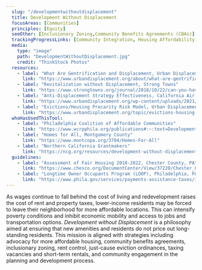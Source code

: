 ```yaml
---
  slug: "/developmentwithoutdisplacement"
  title: Development Without Displacement 
  focusAreas: [Communities]
  principles: [Equity]
  seeOther: [Inclusionary Zoning,Community Benefits Agreements (CBAs)]
  trackingProgressLinks: [Community Integration, Housing Affordability, Labor Force, Mortgage Lending]
  media: 
    type: "image"
    path: "DevelopmentWithoutDisplacement.jpg"
    credit: "ThinkStock Photos"
  resources: 
    - label: "What Are Gentrification and Displacement, Urban Displacement Project"
      link: "https://www.urbandisplacement.org/about/what-are-gentrification-and-displacement/"
    - label: "Revitalization without Displacement, Strong Towns"
      link: "https://www.strongtowns.org/journal/2018/10/22/can-you-have-revitalization-without-gentrification-derek-avery-thinks-so"
    - label: "Anti-Displacement Strategy Effectiveness, California Air Resources Board"
      link: "https://www.urbandisplacement.org/wp-content/uploads/2021/08/19RD018-Anti-Displacement-Strategy-Effectiveness.pdf"
    - label: "Evictions/Housing Precarity Risk Model, Urban Displacement Project"
      link: "https://www.urbandisplacement.org/topic/evictions-housing-precarity-risk-model/"
  whoHasUsedThisTool: 
    - label: "Philadelphia Coalition of Affordable Communities"
      link: "https://www.wcrpphila.org/publications#:~:text=Development%20Without%20Displacement%3A%20Keeping%20Communities%20Strong&text=While%20Philadelphia%20becomes%20a%20more,cost%20of%20living%20to%20rise"
    - label: "Homes for All, Montgomery County"
      link: "https://www.montcopa.org/3704/Homes-For-All"
    - label: "Northern California Grantmakers"
      link: "https://ncg.org/resources/development-without-displacement-resisting-gentrification-bay-area"
  guidelines: 
    - label: "Assessment of Fair Housing 2018-2022, Chester County, PA"
      link: "https://www.chesco.org/DocumentCenter/View/37220/Chester_County_AFH_FINAL?bidId="
    - label: "Longtime Owner Occupants Program (LOOP), Philadelphia, PA (2019)"
      link: "https://www.phila.gov/services/payments-assistance-taxes/income-based-assistance-programs/longtime-owner-occupants-program/"
---
```


As wages continue to fall behind the cost of living and redevelopment raises the cost of rent and property taxes, lower-income residents may be forced to leave their neighborhood for more affordable locations. This can intensify poverty conditions and inhibit economic mobility and access to jobs and transportation options. _Development without Displacement_ is a philosophy aimed at ensuring that new amenities and residents do not price out long-standing residents. This mission is aligned with strategies including advocacy for more affordable housing, community benefits agreements, inclusionary zoning, rent control, just-cause eviction ordinances, taxing vacancies and short-term rentals, and community engagement in the planning and development process.
